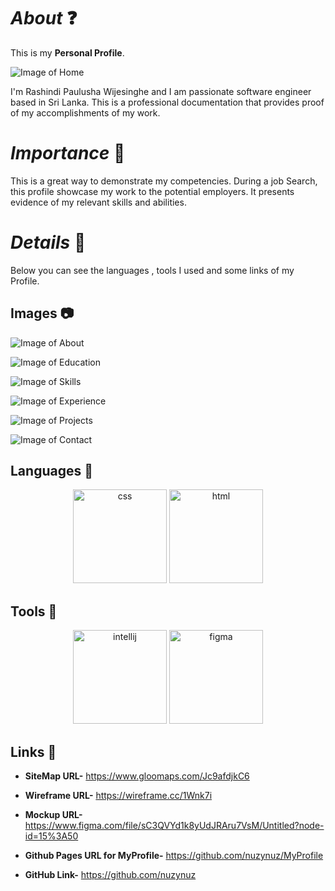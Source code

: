# *About* ❓

This is my **Personal Profile**.

![Image of Home](assets/images/profile.png)

I'm Rashindi Paulusha Wijesinghe and I am passionate software engineer based in Sri Lanka.
This is a professional documentation that provides proof of my accomplishments of my work.

# *Importance* 📝

This is a great way to demonstrate my competencies. During a job Search, this profile showcase my work to the potential employers.
It presents evidence of my relevant skills and abilities.

# *Details* 🔖

Below you can see the languages , tools I used and some links of my Profile.

## Images 📷
![Image of About](assets/images/about1.png)

![Image of Education](assets/images/education1.png)

![Image of Skills](assets/images/skills1.png)

![Image of Experience](assets/images/experience1.png)

![Image of Projects](assets/images/project1.png)

![Image of Contact](assets/images/contact1.png)



## Languages 📗

<p align="center"><img src="assets/logo/css__2_-removebg-preview.png" alt="css" width="150" height="150"/>
   <img src="assets/logo/html%20(2).png" alt="html" width="150" height="150"/></p>

## Tools 📌

<p align="center">
<img src="assets/logo/IntelliJ_IDEA_Icon.svg-removebg-preview.png" alt="intellij" width="150" height="150"/>
<img src="assets/logo/figma-removebg-preview.png" alt="figma" width="150" height="150"/></p>

## Links 🔎

* **SiteMap URL-** https://www.gloomaps.com/Jc9afdjkC6

* **Wireframe URL-** https://wireframe.cc/1Wnk7i

* **Mockup URL-** https://www.figma.com/file/sC3QVYd1k8yUdJRAru7VsM/Untitled?node-id=15%3A50

* **Github Pages URL for MyProfile-** https://github.com/nuzynuz/MyProfile

* **GitHub Link-** https://github.com/nuzynuz








